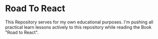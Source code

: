 # Road To React
This Repository serves for my own educational purposes.
I'm pushing all practical learn lessons actively to this repository while reading the Book "Road to React".
